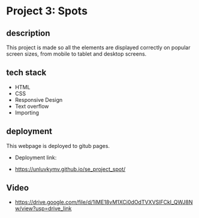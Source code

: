 # Project 3: Spots

## description
  
This project is made so all the elements are displayed correctly on popular screen sizes, from mobile to tablet and desktop screens.

## tech stack
- HTML
- CSS
- Responsive Design
- Text overflow
- Importing
  
## deployment

This webpage is deployed to gitub pages.

- Deployment link:

- https://unluvkymv.github.io/se_project_spot/

## Video

- https://drive.google.com/file/d/1iME18vM1XCi0dOdTVXVSlFCkI_QWJ8Nw/view?usp=drive_link
